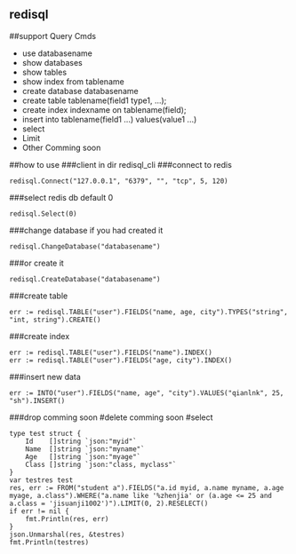redisql
----
##support Query Cmds
* use databasename
* show databases
* show tables
* show index from tablename
* create database databasename
* create table tablename(field1 type1, ...);
* create index indexname on tablename(field);
* insert into tablename(field1 ...) values(value1 ...)
* select
* Limit
* Other Comming soon

##how to use
###client
		in dir redisql_cli
###connect to redis
```golang
redisql.Connect("127.0.0.1", "6379", "", "tcp", 5, 120)
```
###select redis db default 0
```golang
redisql.Select(0)
```
###change database if you had created it
```golang
redisql.ChangeDatabase("databasename")
```
###or create it
```golang
redisql.CreateDatabase("databasename")
```
###create table
```golang
err := redisql.TABLE("user").FIELDS("name, age, city").TYPES("string", "int, string").CREATE()
```
###create index
```golang
err := redisql.TABLE("user").FIELDS("name").INDEX()
err := redisql.TABLE("user").FIELDS("age, city").INDEX()
```
###insert new data
```golang
err := INTO("user").FIELDS("name, age", "city").VALUES("qianlnk", 25, "sh").INSERT()
```
###drop
comming soon
#delete
comming soon
#select
```golang
type test struct {
	Id    []string `json:"myid"`
	Name  []string `json:"myname"`
	Age   []string `json:"myage"`
	Class []string `json:"class, myclass"`
}
var testres test
res, err := FROM("student a").FIELDS("a.id myid, a.name myname, a.age myage, a.class").WHERE("a.name like '%zhenjia' or (a.age <= 25 and a.class = 'jisuanji1002')").LIMIT(0, 2).RESELECT()
if err != nil {
	fmt.Println(res, err)
}
json.Unmarshal(res, &testres)
fmt.Println(testres)
```
